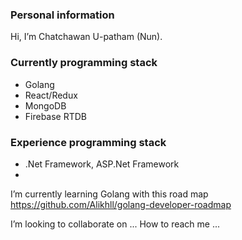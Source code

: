 ### Personal information
Hi, I’m Chatchawan U-patham (Nun). 

### Currently programming stack
- Golang
- React/Redux
- MongoDB
- Firebase RTDB 

### Experience programming stack
- .Net Framework, ASP.Net Framework
- 
I’m currently learning Golang with this road map https://github.com/Alikhll/golang-developer-roadmap
 
I’m looking to collaborate on ...
How to reach me ...

<!---
NunChatSpace/NunChatSpace is a ✨ special ✨ repository because its `README.md` (this file) appears on your GitHub profile.
You can click the Preview link to take a look at your changes.
--->
